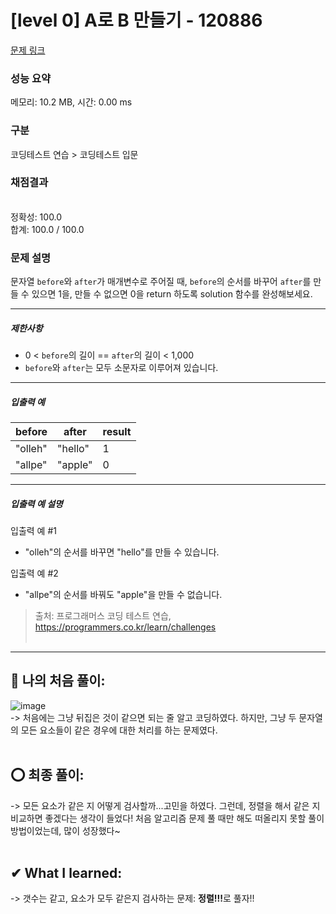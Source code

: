 # [level 0] A로 B 만들기 - 120886 

[문제 링크](https://school.programmers.co.kr/learn/courses/30/lessons/120886) 

### 성능 요약

메모리: 10.2 MB, 시간: 0.00 ms

### 구분

코딩테스트 연습 > 코딩테스트 입문

### 채점결과

<br/>정확성: 100.0<br/>합계: 100.0 / 100.0

### 문제 설명

<p>문자열 <code>before</code>와 <code>after</code>가 매개변수로 주어질 때, <code>before</code>의 순서를 바꾸어 <code>after</code>를 만들 수 있으면 1을, 만들 수 없으면 0을 return 하도록 solution 함수를 완성해보세요.</p>

<hr>

<h5>제한사항</h5>

<ul>
<li>0 &lt; <code>before</code>의 길이 == <code>after</code>의 길이 &lt; 1,000</li>
<li><code>before</code>와 <code>after</code>는 모두 소문자로 이루어져 있습니다.</li>
</ul>

<hr>

<h5>입출력 예</h5>
<table class="table">
        <thead><tr>
<th>before</th>
<th>after</th>
<th>result</th>
</tr>
</thead>
        <tbody><tr>
<td>"olleh"</td>
<td>"hello"</td>
<td>1</td>
</tr>
<tr>
<td>"allpe"</td>
<td>"apple"</td>
<td>0</td>
</tr>
</tbody>
      </table>
<hr>

<h5>입출력 예 설명</h5>

<p>입출력 예 #1</p>

<ul>
<li>"olleh"의 순서를 바꾸면 "hello"를 만들 수 있습니다.</li>
</ul>

<p>입출력 예 #2</p>

<ul>
<li>"allpe"의 순서를 바꿔도 "apple"을 만들 수 없습니다.</li>
</ul>


> 출처: 프로그래머스 코딩 테스트 연습, https://programmers.co.kr/learn/challenges <br><br>

<hr>

## 👑 나의 처음 풀이: <br>
![image](https://user-images.githubusercontent.com/70849122/229677246-ce62b3b8-ccbd-4057-b467-197e66e92c72.png) <br>
-> 처음에는 그냥 뒤집은 것이 같으면 되는 줄 알고 코딩하였다. 하지만, 그냥 두 문자열의 모든 요소들이 같은 경우에 대한 처리를 하는 문제였다. <br><br>

## ⭕ 최종 풀이: <br>
-> 모든 요소가 같은 지 어떻게 검사할까...고민을 하였다. 그런데, 정렬을 해서 같은 지 비교하면 좋겠다는 생각이 들었다! 처음 알고리즘 문제 풀 때만 해도 떠올리지 못할 풀이 방법이었는데, 많이 성장했다~<br><br>

## ✔  What I learned: <br>
-> 갯수는 같고, 요소가 모두 같은지 검사하는 문제: <b>정렬!!!</b>로 풀자!! <br><br>
